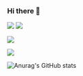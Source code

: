 ### Hi there 👋


<a href="[laky1122.github.io](https://laky1122.github.io/)" target="_blank" style="display:inline-block">
  <img src="https://img.shields.io/badge/github-204ECF?style=flat-square&logo=github&logoColor=white"  style="display:inline-block"/>
</a>




<a href="[Spring legacy](https://laky1122.github.io/)" target="_blank" style="display:inline-block">
  <img src="https://img.shields.io/badge/spring-6DB33F?style=flat-square&logo=spring&logoColor=white"  style="display:inline-block"/>
</a>

<a href="[Firebase](#)" target="_blank"><img src="https://img.shields.io/badge/firebase-FFCA28?style=flat-square&logo=firebase&logoColor=white"/></a>


<a href="[Spring boot](#)" target="_blank"><img src="https://img.shields.io/badge/springboot-6DB33F?style=flat-square&logo=springboot&logoColor=white"/></a>

<!--
**laky1122/laky1122** is a ✨ _special_ ✨ repository because its `README.md` (this file) appears on your GitHub profile.

Here are some ideas to get you started:

- 🔭 I’m currently working on ...
- 🌱 I’m currently learning ...
- 👯 I’m looking to collaborate on ...
- 🤔 I’m looking for help with ...
- 💬 Ask me about ...
- 📫 How to reach me: ...
- 😄 Pronouns: ...
- ⚡ Fun fact: ...
-->
![Anurag's GitHub stats](https://github-readme-stats.vercel.app/api?username=laky1122&show_icons=true&theme=shadow_blue)
